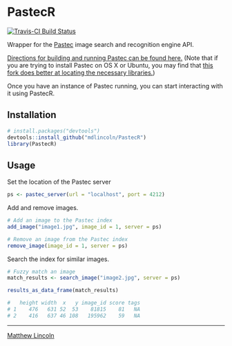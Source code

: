PastecR
=======

[![Travis-CI Build Status](https://travis-ci.org/mdlincoln/PastecR.svg?branch=master)](https://travis-ci.org/mdlincoln/PastecR)

Wrapper for the [Pastec](http://pastec.io/) image search and recognition engine API.

[Directions for building and running Pastec can be found here.](http://pastec.io/doc#setup)
(Note that if you are trying to install Pastec on OS X or Ubuntu, you may find that [this fork does better at locating the necessary libraries.](https://github.com/mdlincoln/pastec/tree/libjson_fix))

Once you have an instance of Pastec running, you can start interacting with it using PastecR.

## Installation

```r
# install.packages("devtools")
devtools::install_github("mdlincoln/PastecR")
library(PastecR)
```

## Usage

Set the location of the Pastec server

```r
ps <- pastec_server(url = "localhost", port = 4212)
```

Add and remove images.

```r
# Add an image to the Pastec index
add_image("image1.jpg", image_id = 1, server = ps)

# Remove an image from the Pastec index
remove_image(image_id = 1, server = ps)
```

Search the index for similar images.

```r
# Fuzzy match an image
match_results <- search_image("image2.jpg", server = ps)

results_as_data_frame(match_results)

#   height width  x   y image_id score tags
# 1    476   631 52  53    81815    81   NA
# 2    416   637 46 108   195962    59   NA
```

---
[Matthew Lincoln](http://matthewlincoln.net)
